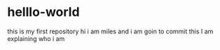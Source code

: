 # helllo-world
this is my first repository
hi i am miles and i am goin to commit this
I am explaining who i am
